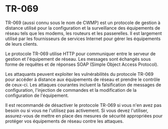# TR-069

TR-069 (aussi connu sous le nom de CWMP) est un protocole de gestion à distance utilisé pour la configuration et la surveillance des équipements de réseau tels que les modems, les routeurs et les passerelles. Il est largement utilisé par les fournisseurs de services Internet pour gérer les équipements de leurs clients.

Le protocole TR-069 utilise HTTP pour communiquer entre le serveur de gestion et l'équipement de réseau. Les messages sont échangés sous forme de requêtes et de réponses SOAP (Simple Object Access Protocol).

Les attaquants peuvent exploiter les vulnérabilités du protocole TR-069 pour accéder à distance aux équipements de réseau et prendre le contrôle de ceux-ci. Les attaques courantes incluent la falsification de messages de configuration, l'injection de commandes et la modification de la configuration de l'équipement.

Il est recommandé de désactiver le protocole TR-069 si vous n'en avez pas besoin ou si vous ne l'utilisez pas activement. Si vous devez l'utiliser, assurez-vous de mettre en place des mesures de sécurité appropriées pour protéger vos équipements de réseau contre les attaques.
